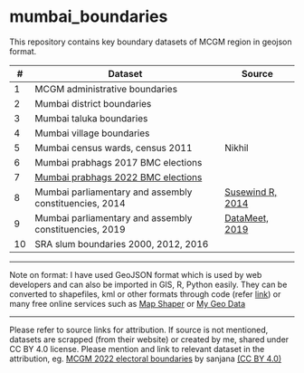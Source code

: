 # mumbai_boundaries
This repository contains key boundary datasets of MCGM region in geojson format. 

| # | Dataset | Source |
|---|-----|-----|
|1|MCGM administrative boundaries ||
|2|Mumbai district boundaries ||
|3|Mumbai taluka boundaries ||
|4|Mumbai village boundaries ||
|5|Mumbai census wards, census 2011 | Nikhil |
|6|Mumbai prabhags 2017 BMC elections ||
|7|[Mumbai prabhags 2022 BMC elections](https://portal.mcgm.gov.in/irj/go/km/docs/documents/MCGM%20Department%20List/Assessment%20And%20Collection%20(Election)/Docs/Election%20Department/BMC%20General%20Election-2022/Ward%20Formation%202022/Final/FINAL%20PRABHAG_BOUNDARY_MAPS%202022/BMC_FINAL_ELECTORAL_WARD_BOUNDARY_2022.pdf) ||
|8|Mumbai parliamentary and assembly constituencies, 2014| [Susewind R, 2014](https://pub.uni-bielefeld.de/record/2674065) |
|9|Mumbai parliamentary and assembly constituencies, 2019| [DataMeet, 2019](https://github.com/datameet/maps) |
|10|SRA slum boundaries 2000, 2012, 2016||

----

Note on format: I have used GeoJSON format which is used by web developers and can also be imported in GIS, R, Python easily. They can be converted to shapefiles, kml or other formats through code (refer [link](https://github.com/datameet/maps)) or many free online services such as [Map Shaper](https://mapshaper.org/) or [My Geo Data](https://mygeodata.cloud/converter/)

----

Please refer to source links for attribution. If source is not mentioned, datasets are scrapped (from their website) or created by me, shared under CC BY 4.0 license. Please mention and link to relevant dataset in the attribution, eg. [MCGM 2022 electoral boundaries](https://github.com/sanjanakrishnan/mumbai_spatial_data/blob/main/mumbai_electoral_2022.geojson) by sanjana [(CC BY 4.0)](https://creativecommons.org/licenses/by/4.0/)
